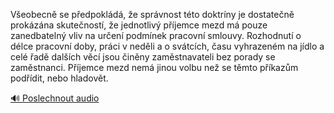 
Všeobecně se předpokládá, že správnost této doktríny je dostatečně prokázána skutečností, že jednotlivý příjemce mezd má pouze zanedbatelný vliv na určení podmínek pracovní smlouvy. Rozhodnutí o délce pracovní doby, práci v neděli a o svátcích, času vyhrazeném na jídlo a celé řadě dalších věcí jsou činěny zaměstnavateli bez porady se zaměstnanci. Příjemce mezd nemá jinou volbu než se těmto příkazům podřídit, nebo hladovět.

[🔊 Poslechnout audio](/data/7-paragraphs/audio/chapter_111/para_010-Veobecn-se-pedpokld-e-sprvnost-tto-doktr.mp3)
